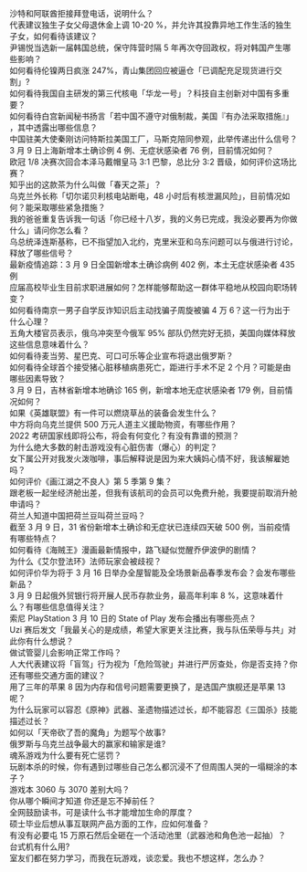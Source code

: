 沙特和阿联酋拒接拜登电话，说明什么？  
代表建议独生子女父母退休金上调 10-20 %，并允许其投靠异地工作生活的独生子女，如何看待该建议？  
尹锡悦当选新一届韩国总统，保守阵营时隔 5 年再次夺回政权，将对韩国产生哪些影响？  
如何看待伦镍两日疯涨 247%，青山集团回应被逼仓「已调配充足现货进行交割」?  
如何看待我国自主研发的第三代核电「华龙一号」？科技自主创新对中国有多重要？  
如何看待白宫新闻秘书扬言「若中国不遵守对俄制裁，美国『有办法采取措施』」 ，其中透露出哪些信息？  
中国驻美大使秦刚访问特斯拉美国工厂，马斯克陪同参观，此举传递出什么信号？  
3 月 9 日上海新增本土确诊例 4 例、无症状感染者 76 例，目前情况如何？  
欧冠 1/8 决赛次回合本泽马戴帽皇马 3:1 巴黎，总比分 3:2 晋级，如何评价这场比赛？  
知乎出的这款茶为什么叫做「春天之茶」？  
乌克兰外长称「切尔诺贝利核电站断电，48 小时后有核泄漏风险」，目前情况如何？能采取哪些紧急措施？  
我的爸爸重复告诉我一句话「你已经十八岁，我的义务已完成，我没必要再为你做什么」请问你怎么看？  
乌总统泽连斯基称，已不指望加入北约，克里米亚和乌东问题可以与俄进行讨论，释放了哪些信号？  
最新疫情追踪：3 月 9 日全国新增本土确诊病例 402 例，本土无症状感染者 435 例  
应届高校毕业生目前求职进展如何？怎样能够帮助这一群体平稳地从校园向职场转变？  
如何看待南京一男子自学反诈知识后主动找骗子周旋被骗 4 万 6？这一行为出于什么心理？  
五角大楼官员表示，俄乌冲突至今俄军 95% 部队仍然完好无损，美国向媒体释放这些信息意味着什么？  
如何看待麦当劳、星巴克、可口可乐等企业宣布将退出俄罗斯？  
如何看待全球首个接受猪心脏移植病患死亡，距进行手术不足 2 个月？可能是由哪些因素导致？  
3 月 9 日，吉林省新增本地确诊 165 例，新增本地无症状感染者 179 例，目前情况如何？  
如果《英雄联盟》有一件可以燃烧草丛的装备会发生什么？  
中方将向乌克兰提供 500 万元人道主义援助物资，有哪些作用？  
2022 考研国家线即将公布，将会有何变化？有没有靠谱的预测？  
为什么绝大多数的射击游戏没有心脏伤害（爆心）的判定？  
女下属公开对我发火泼咖啡，事后解释说是因为来大姨妈心情不好，我该解雇她吗？  
如何评价《画江湖之不良人》第 5 季第 9  集？  
跟老板一起坐经济舱出差，但我有该航司的会员可以免费升舱，我要提前取消升舱申请吗？  
荷兰人知道中国把荷兰豆叫荷兰豆吗？  
截至 3 月 9 日，31 省份新增本土确诊和无症状已连续四天破 500 例，当前疫情有哪些特点？  
如何看待《海贼王》漫画最新情报中，路飞疑似觉醒乔伊波伊的剧情？  
为什么《艾尔登法环》法师玩家会被歧视？  
如何评价华为将于 3 月 16 日举办全屋智能及全场景新品春季发布会？会发布哪些新品？  
3 月 9 日起俄外贸银行将开展人民币存款业务，最高年利率 8 %，这意味着什么？有哪些信息值得关注？  
索尼 PlayStation 3 月 10 日的 State of Play 发布会播出有哪些亮点？  
Uzi 赛后发文「我最关心的是成绩，希望大家更关注比赛，我与队伍荣辱与共」对此你有什么想说？  
做试管婴儿会影响正常工作吗？  
人大代表建议将「盲驾」行为视为「危险驾驶」并进行严厉查处，你是否支持？你还有哪些交通方面的建议？  
用了三年的苹果 8 因为内存和信号问题需要更换了，是选国产旗舰还是苹果 13 呢？  
为什么玩家可以容忍《原神》武器、圣遗物描述过长，却不能容忍《三国杀》技能描述过长？  
如何以「天帝砍了吾的魔角」为题写个故事?  
俄罗斯与乌克兰战争最大的赢家和输家是谁?  
魂系游戏为什么要有死亡惩罚？  
玩剧本杀的时候，你有遇到过哪些自己怎么都沉浸不了但周围人哭的一塌糊涂的本子？  
游戏本 3060 与 3070 差别大吗？  
你从哪个瞬间才知道    你还是忘不掉前任？  
全网鼓励读书，可是读什么书才能增加生命的厚度？  
硕士毕业后想从事互联网产品方面的工作，应如何准备？  
有没有必要屯 15 万原石然后全砸在一个活动池里（武器池和角色池一起抽）？  
台式机有什么用?  
室友们都在努力学习，而我在玩游戏，谈恋爱。我也不想这样，怎么办？  
